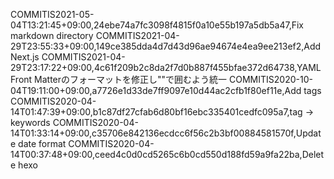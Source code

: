 COMMITIS2021-05-04T13:21:45+09:00,24ebe74a7fc3098f4815f0a10e55b197a5db5a47,Fix markdown directory
COMMITIS2021-04-29T23:55:33+09:00,149ce385dda4d7d43d96ae94674e4ea9ee213ef2,Add Next.js
COMMITIS2021-04-29T23:17:22+09:00,4c61f209b2c8da2f7d0b887f455bfae372d64738,YAML Front Matterのフォーマットを修正し""で囲むよう統一
COMMITIS2020-10-04T19:11:00+09:00,a7726e1d33de7ff9097e10d44ac2cfb1f80ef11e,Add tags
COMMITIS2020-04-14T01:47:39+09:00,b1c87df27cfab6d80bf16ebc335401cedfc095a7,tag -> keywords
COMMITIS2020-04-14T01:33:14+09:00,c35706e842136ecdcc6f56c2b3bf00884581570f,Update date format
COMMITIS2020-04-14T00:37:48+09:00,ceed4c0d0cd5265c6b0cd550d188fd59a9fa22ba,Delete hexo
